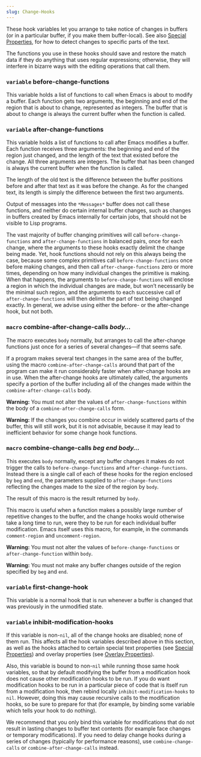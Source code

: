 ```yaml
---
slug: Change-Hooks
---
```


These hook variables let you arrange to take notice of changes in buffers (or in a particular buffer, if you make them buffer-local). See also [Special Properties](/docs/elisp/Special-Properties), for how to detect changes to specific parts of the text.

The functions you use in these hooks should save and restore the match data if they do anything that uses regular expressions; otherwise, they will interfere in bizarre ways with the editing operations that call them.

### <span className="tag variable">`variable`</span> **before-change-functions**

This variable holds a list of functions to call when Emacs is about to modify a buffer. Each function gets two arguments, the beginning and end of the region that is about to change, represented as integers. The buffer that is about to change is always the current buffer when the function is called.

### <span className="tag variable">`variable`</span> **after-change-functions**

This variable holds a list of functions to call after Emacs modifies a buffer. Each function receives three arguments: the beginning and end of the region just changed, and the length of the text that existed before the change. All three arguments are integers. The buffer that has been changed is always the current buffer when the function is called.

The length of the old text is the difference between the buffer positions before and after that text as it was before the change. As for the changed text, its length is simply the difference between the first two arguments.

Output of messages into the `*Messages*` buffer does not call these functions, and neither do certain internal buffer changes, such as changes in buffers created by Emacs internally for certain jobs, that should not be visible to Lisp programs.

The vast majority of buffer changing primitives will call `before-change-functions` and `after-change-functions` in balanced pairs, once for each change, where the arguments to these hooks exactly delimit the change being made. Yet, hook functions should not rely on this always being the case, because some complex primitives call `before-change-functions` once before making changes, and then call `after-change-functions` zero or more times, depending on how many individual changes the primitive is making. When that happens, the arguments to `before-change-functions` will enclose a region in which the individual changes are made, but won’t necessarily be the minimal such region, and the arguments to each successive call of `after-change-functions` will then delimit the part of text being changed exactly. In general, we advise using either the before- or the after-change hook, but not both.

### <span className="tag macro">`macro`</span> **combine-after-change-calls** *body…*

The macro executes `body` normally, but arranges to call the after-change functions just once for a series of several changes—if that seems safe.

If a program makes several text changes in the same area of the buffer, using the macro `combine-after-change-calls` around that part of the program can make it run considerably faster when after-change hooks are in use. When the after-change hooks are ultimately called, the arguments specify a portion of the buffer including all of the changes made within the `combine-after-change-calls` body.

**Warning:** You must not alter the values of `after-change-functions` within the body of a `combine-after-change-calls` form.

**Warning:** If the changes you combine occur in widely scattered parts of the buffer, this will still work, but it is not advisable, because it may lead to inefficient behavior for some change hook functions.

### <span className="tag macro">`macro`</span> **combine-change-calls** *beg end body…*

This executes `body` normally, except any buffer changes it makes do not trigger the calls to `before-change-functions` and `after-change-functions`. Instead there is a single call of each of these hooks for the region enclosed by `beg` and `end`, the parameters supplied to `after-change-functions` reflecting the changes made to the size of the region by `body`.

The result of this macro is the result returned by `body`.

This macro is useful when a function makes a possibly large number of repetitive changes to the buffer, and the change hooks would otherwise take a long time to run, were they to be run for each individual buffer modification. Emacs itself uses this macro, for example, in the commands `comment-region` and `uncomment-region`.

**Warning:** You must not alter the values of `before-change-functions` or `after-change-function` within `body`.

**Warning:** You must not make any buffer changes outside of the region specified by `beg` and `end`.

### <span className="tag variable">`variable`</span> **first-change-hook**

This variable is a normal hook that is run whenever a buffer is changed that was previously in the unmodified state.

### <span className="tag variable">`variable`</span> **inhibit-modification-hooks**

If this variable is non-`nil`, all of the change hooks are disabled; none of them run. This affects all the hook variables described above in this section, as well as the hooks attached to certain special text properties (see [Special Properties](/docs/elisp/Special-Properties)) and overlay properties (see [Overlay Properties](/docs/elisp/Overlay-Properties)).

Also, this variable is bound to non-`nil` while running those same hook variables, so that by default modifying the buffer from a modification hook does not cause other modification hooks to be run. If you do want modification hooks to be run in a particular piece of code that is itself run from a modification hook, then rebind locally `inhibit-modification-hooks` to `nil`. However, doing this may cause recursive calls to the modification hooks, so be sure to prepare for that (for example, by binding some variable which tells your hook to do nothing).

We recommend that you only bind this variable for modifications that do not result in lasting changes to buffer text contents (for example face changes or temporary modifications). If you need to delay change hooks during a series of changes (typically for performance reasons), use `combine-change-calls` or `combine-after-change-calls` instead.
